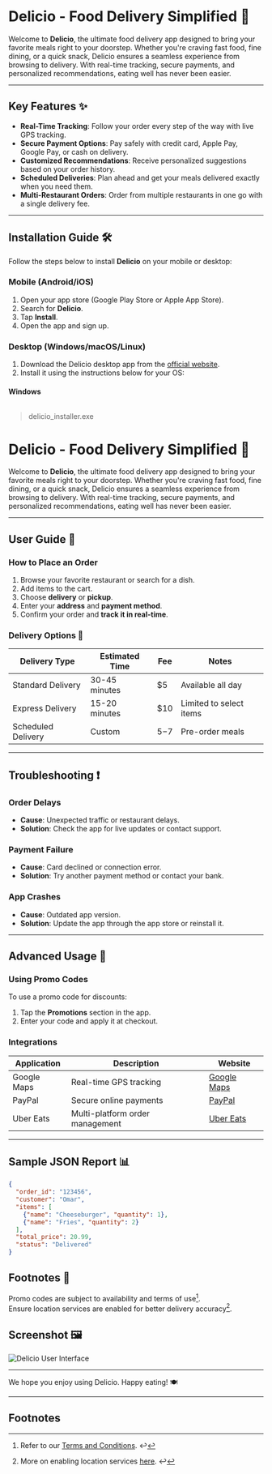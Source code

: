 # Delicio - Food Delivery Simplified 🍔

Welcome to **Delicio**, the ultimate food delivery app designed to bring your favorite meals right to your doorstep. Whether you're craving fast food, fine dining, or a quick snack, Delicio ensures a seamless experience from browsing to delivery. With real-time tracking, secure payments, and personalized recommendations, eating well has never been easier.

---

## Key Features ✨

- **Real-Time Tracking**: Follow your order every step of the way with live GPS tracking.
- **Secure Payment Options**: Pay safely with credit card, Apple Pay, Google Pay, or cash on delivery.
- **Customized Recommendations**: Receive personalized suggestions based on your order history.
- **Scheduled Deliveries**: Plan ahead and get your meals delivered exactly when you need them.
- **Multi-Restaurant Orders**: Order from multiple restaurants in one go with a single delivery fee.

---

## Installation Guide 🛠️

Follow the steps below to install **Delicio** on your mobile or desktop:

### Mobile (Android/iOS)
1. Open your app store (Google Play Store or Apple App Store).
2. Search for **Delicio**.
3. Tap **Install**.
4. Open the app and sign up.

### Desktop (Windows/macOS/Linux)
1. Download the Delicio desktop app from the [official website](https://example.com).
2. Install it using the instructions below for your OS:

#### Windows
```bash
```
> delicio_installer.exe
# Delicio - Food Delivery Simplified 🍔

Welcome to **Delicio**, the ultimate food delivery app designed to bring your favorite meals right to your doorstep. Whether you're craving fast food, fine dining, or a quick snack, Delicio ensures a seamless experience from browsing to delivery. With real-time tracking, secure payments, and personalized recommendations, eating well has never been easier.

---

## User Guide 📖

### How to Place an Order
1. Browse your favorite restaurant or search for a dish.
2. Add items to the cart.
3. Choose **delivery** or **pickup**.
4. Enter your **address** and **payment method**.
5. Confirm your order and **track it in real-time**.

### Delivery Options 🚗

| **Delivery Type**    | **Estimated Time** | **Fee**  | **Notes**                |
|----------------------|--------------------|----------|--------------------------|
| Standard Delivery    | 30-45 minutes      | $5       | Available all day        |
| Express Delivery     | 15-20 minutes      | $10      | Limited to select items  |
| Scheduled Delivery   | Custom             | $5-$7    | Pre-order meals          |

---

## Troubleshooting ❗

### Order Delays  
- **Cause**: Unexpected traffic or restaurant delays.  
- **Solution**: Check the app for live updates or contact support.

### Payment Failure  
- **Cause**: Card declined or connection error.  
- **Solution**: Try another payment method or contact your bank.

### App Crashes  
- **Cause**: Outdated app version.  
- **Solution**: Update the app through the app store or reinstall it.

---

## Advanced Usage 🚀

### Using Promo Codes  
To use a promo code for discounts:
1. Tap the **Promotions** section in the app.
2. Enter your code and apply it at checkout.

### Integrations

| **Application**  | **Description**              | **Website**                    |
|------------------|------------------------------|--------------------------------|
| Google Maps      | Real-time GPS tracking       | [Google Maps](https://maps.google.com) |
| PayPal           | Secure online payments       | [PayPal](https://paypal.com)   |
| Uber Eats        | Multi-platform order management | [Uber Eats](https://ubereats.com) |

---

## Sample JSON Report 📊

```json
{
  "order_id": "123456",
  "customer": "Omar",
  "items": [
    {"name": "Cheeseburger", "quantity": 1},
    {"name": "Fries", "quantity": 2}
  ],
  "total_price": 20.99,
  "status": "Delivered"
}

```
## Footnotes 📌

Promo codes are subject to availability and terms of use[^1].  
Ensure location services are enabled for better delivery accuracy[^2].

## Screenshot 🖼️

![Delicio User Interface](delicio_screenshot.png)

---

We hope you enjoy using Delicio. Happy eating! 🍽️

---

## Footnotes

[^1]: Refer to our [Terms and Conditions](https://example.com/terms). ↩  
[^2]: More on enabling location services [here](https://example.com/location). ↩
